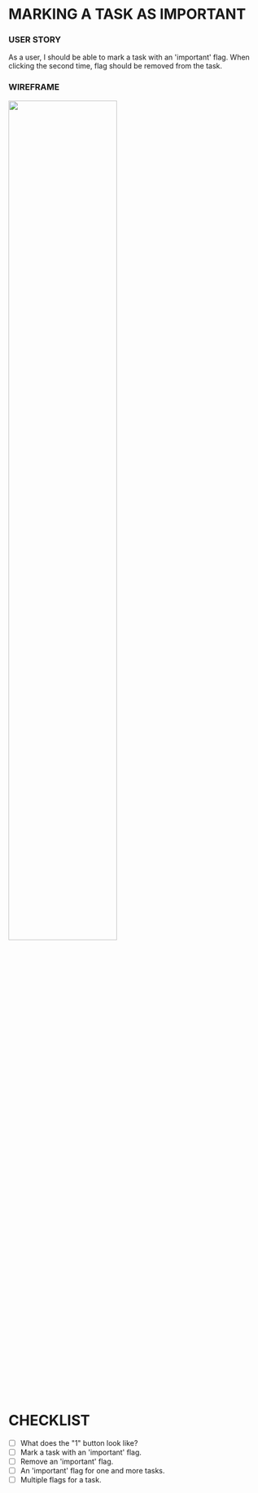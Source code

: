 # MARKING A TASK AS IMPORTANT

### USER STORY

As a user, I should be able to mark a task with an 'important' flag. When clicking the second time, flag should be removed from the task.

### WIREFRAME

<img src="https://user-images.githubusercontent.com/80547490/223044792-c98bcad0-77ff-4752-940d-f925007fcf22.png" width=65% high=65%>

# CHECKLIST

- [ ] What does the "1" button look like?
- [ ] Mark a task with an 'important' flag.
- [ ] Remove an 'important' flag.
- [ ] An 'important' flag for one and more tasks.
- [ ] Multiple flags for a task.

<br><br><br>
